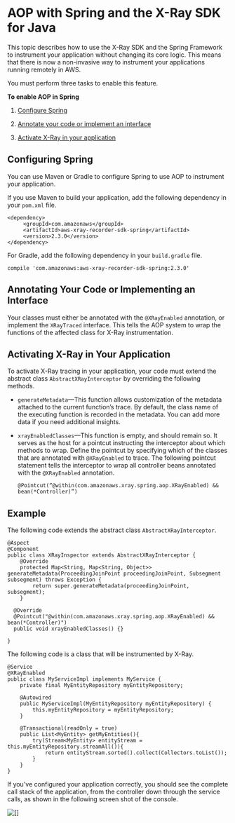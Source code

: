 # AOP with Spring and the X\-Ray SDK for Java<a name="xray-sdk-java-aop-spring"></a>

This topic describes how to use the X\-Ray SDK and the Spring Framework to instrument your application without changing its core logic\. This means that there is now a non\-invasive way to instrument your applications running remotely in AWS\.

You must perform three tasks to enable this feature\.

**To enable AOP in Spring**

1. [Configure Spring](#xray-sdk-java-aop-spring-configuration)

1. [Annotate your code or implement an interface](#xray-sdk-java-aop-annotate-or-implement)

1. [Activate X\-Ray in your application](#xray-sdk-java-aop-activate-xray)

## Configuring Spring<a name="xray-sdk-java-aop-spring-configuration"></a>

You can use Maven or Gradle to configure Spring to use AOP to instrument your application\.

If you use Maven to build your application, add the following dependency in your `pom.xml` file\.

```
<dependency> 
     <groupId>com.amazonaws</groupId> 
     <artifactId>aws-xray-recorder-sdk-spring</artifactId> 
     <version>2.3.0</version> 
</dependency>
```

For Gradle, add the following dependency in your `build.gradle` file\.

```
compile 'com.amazonaws:aws-xray-recorder-sdk-spring:2.3.0'
```

## Annotating Your Code or Implementing an Interface<a name="xray-sdk-java-aop-annotate-or-implement"></a>

Your classes must either be annotated with the `@XRayEnabled` annotation, or implement the `XRayTraced` interface\. This tells the AOP system to wrap the functions of the affected class for X\-Ray instrumentation\.

## Activating X\-Ray in Your Application<a name="xray-sdk-java-aop-activate-xray"></a>

To activate X\-Ray tracing in your application, your code must extend the abstract class `AbstractXRayInterceptor` by overriding the following methods\.
+ `generateMetadata`—This function allows customization of the metadata attached to the current function’s trace\. By default, the class name of the executing function is recorded in the metadata\. You can add more data if you need additional insights\.
+ `xrayEnabledClasses`—This function is empty, and should remain so\. It serves as the host for a pointcut instructing the interceptor about which methods to wrap\. Define the pointcut by specifying which of the classes that are annotated with `@XRayEnabled` to trace\. The following pointcut statement tells the interceptor to wrap all controller beans annotated with the `@XRayEnabled` annotation\.

  ```
  @Pointcut(“@within(com.amazonaws.xray.spring.aop.XRayEnabled) && bean(*Controller)”)
  ```

## Example<a name="xray-sdk-java-aop-example"></a>

The following code extends the abstract class `AbstractXRayInterceptor`\.

```
@Aspect
@Component
public class XRayInspector extends AbstractXRayInterceptor {    
    @Override    
    protected Map<String, Map<String, Object>> generateMetadata(ProceedingJoinPoint proceedingJoinPoint, Subsegment subsegment) throws Exception {      
        return super.generateMetadata(proceedingJoinPoint, subsegment);    
    }    
  
  @Override    
  @Pointcut("@within(com.amazonaws.xray.spring.aop.XRayEnabled) && bean(*Controller)")    
  public void xrayEnabledClasses() {}
  
}
```

The following code is a class that will be instrumented by X\-Ray\.

```
@Service
@XRayEnabled
public class MyServiceImpl implements MyService {    
    private final MyEntityRepository myEntityRepository;    
    
    @Autowired    
    public MyServiceImpl(MyEntityRepository myEntityRepository) {        
        this.myEntityRepository = myEntityRepository;    
    }    
    
    @Transactional(readOnly = true)    
    public List<MyEntity> getMyEntities(){        
        try(Stream<MyEntity> entityStream = this.myEntityRepository.streamAll()){            
            return entityStream.sorted().collect(Collectors.toList());        
        }    
    }
}
```

If you've configured your application correctly, you should see the complete call stack of the application, from the controller down through the service calls, as shown in the following screen shot of the console\.

![\[\]](http://docs.aws.amazon.com/xray/latest/devguide/images/aop-spring-console.png)